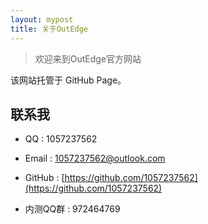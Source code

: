 ```yaml
---
layout: mypost
title: 关于OutEdge
---
```


> 欢迎来到OutEdge官方网站

该网站托管于 GitHub Page。

## 联系我

- QQ : 1057237562

- Email : [1057237562@outlook.com](http://mail.qq.com/cgi-bin/qm_share?t=qm_mailme&email=YBQNAQkaBSAREU4DDw0)

- GitHub : [https://github.com/1057237562](https://github.com/1057237562)

- 内测QQ群 : 972464769